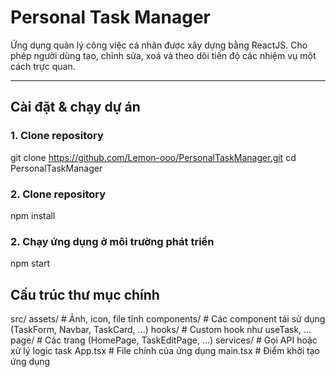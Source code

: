 # Personal Task Manager

Ứng dụng quản lý công việc cá nhân được xây dựng bằng ReactJS. Cho phép người dùng tạo, chỉnh sửa, xoá và theo dõi tiến độ các nhiệm vụ một cách trực quan.

---

## Cài đặt & chạy dự án

### 1. Clone repository

git clone https://github.com/Lemon-ooo/PersonalTaskManager.git
cd PersonalTaskManager

### 2. Clone repository

npm install

### 2. Chạy ứng dụng ở môi trường phát triển

npm start

## Cấu trúc thư mục chính

src/
assets/ # Ảnh, icon, file tĩnh
components/ # Các component tái sử dụng (TaskForm, Navbar, TaskCard, ...)
hooks/ # Custom hook như useTask, ...
page/ # Các trang (HomePage, TaskEditPage, ...)
services/ # Gọi API hoặc xử lý logic task
App.tsx # File chính của ứng dụng
main.tsx # Điểm khởi tạo ứng dụng
